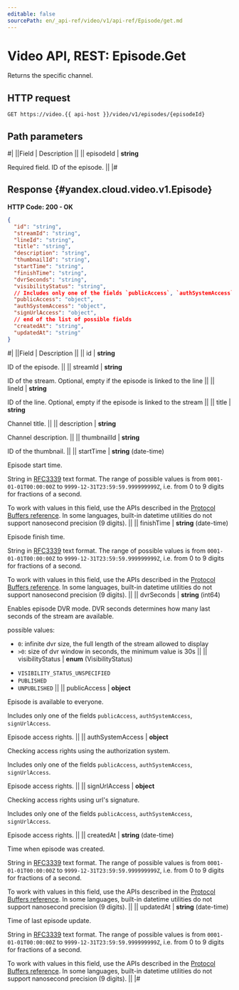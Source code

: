 ```yaml
---
editable: false
sourcePath: en/_api-ref/video/v1/api-ref/Episode/get.md
---
```


# Video API, REST: Episode.Get

Returns the specific channel.

## HTTP request

```
GET https://video.{{ api-host }}/video/v1/episodes/{episodeId}
```

## Path parameters

#|
||Field | Description ||
|| episodeId | **string**

Required field. ID of the episode. ||
|#

## Response {#yandex.cloud.video.v1.Episode}

**HTTP Code: 200 - OK**

```json
{
  "id": "string",
  "streamId": "string",
  "lineId": "string",
  "title": "string",
  "description": "string",
  "thumbnailId": "string",
  "startTime": "string",
  "finishTime": "string",
  "dvrSeconds": "string",
  "visibilityStatus": "string",
  // Includes only one of the fields `publicAccess`, `authSystemAccess`, `signUrlAccess`
  "publicAccess": "object",
  "authSystemAccess": "object",
  "signUrlAccess": "object",
  // end of the list of possible fields
  "createdAt": "string",
  "updatedAt": "string"
}
```

#|
||Field | Description ||
|| id | **string**

ID of the episode. ||
|| streamId | **string**

ID of the stream. Optional, empty if the episode is linked to the line ||
|| lineId | **string**

ID of the line. Optional, empty if the episode is linked to the stream ||
|| title | **string**

Channel title. ||
|| description | **string**

Channel description. ||
|| thumbnailId | **string**

ID of the thumbnail. ||
|| startTime | **string** (date-time)

Episode start time.

String in [RFC3339](https://www.ietf.org/rfc/rfc3339.txt) text format. The range of possible values is from
`0001-01-01T00:00:00Z` to `9999-12-31T23:59:59.999999999Z`, i.e. from 0 to 9 digits for fractions of a second.

To work with values in this field, use the APIs described in the
[Protocol Buffers reference](https://developers.google.com/protocol-buffers/docs/reference/overview).
In some languages, built-in datetime utilities do not support nanosecond precision (9 digits). ||
|| finishTime | **string** (date-time)

Episode finish time.

String in [RFC3339](https://www.ietf.org/rfc/rfc3339.txt) text format. The range of possible values is from
`0001-01-01T00:00:00Z` to `9999-12-31T23:59:59.999999999Z`, i.e. from 0 to 9 digits for fractions of a second.

To work with values in this field, use the APIs described in the
[Protocol Buffers reference](https://developers.google.com/protocol-buffers/docs/reference/overview).
In some languages, built-in datetime utilities do not support nanosecond precision (9 digits). ||
|| dvrSeconds | **string** (int64)

Enables episode DVR mode. DVR seconds determines how many last seconds of the stream are available.

possible values:
* `0`: infinite dvr size, the full length of the stream allowed to display
* `>0`: size of dvr window in seconds, the minimum value is 30s ||
|| visibilityStatus | **enum** (VisibilityStatus)

- `VISIBILITY_STATUS_UNSPECIFIED`
- `PUBLISHED`
- `UNPUBLISHED` ||
|| publicAccess | **object**

Episode is available to everyone.

Includes only one of the fields `publicAccess`, `authSystemAccess`, `signUrlAccess`.

Episode access rights. ||
|| authSystemAccess | **object**

Checking access rights using the authorization system.

Includes only one of the fields `publicAccess`, `authSystemAccess`, `signUrlAccess`.

Episode access rights. ||
|| signUrlAccess | **object**

Checking access rights using url's signature.

Includes only one of the fields `publicAccess`, `authSystemAccess`, `signUrlAccess`.

Episode access rights. ||
|| createdAt | **string** (date-time)

Time when episode was created.

String in [RFC3339](https://www.ietf.org/rfc/rfc3339.txt) text format. The range of possible values is from
`0001-01-01T00:00:00Z` to `9999-12-31T23:59:59.999999999Z`, i.e. from 0 to 9 digits for fractions of a second.

To work with values in this field, use the APIs described in the
[Protocol Buffers reference](https://developers.google.com/protocol-buffers/docs/reference/overview).
In some languages, built-in datetime utilities do not support nanosecond precision (9 digits). ||
|| updatedAt | **string** (date-time)

Time of last episode update.

String in [RFC3339](https://www.ietf.org/rfc/rfc3339.txt) text format. The range of possible values is from
`0001-01-01T00:00:00Z` to `9999-12-31T23:59:59.999999999Z`, i.e. from 0 to 9 digits for fractions of a second.

To work with values in this field, use the APIs described in the
[Protocol Buffers reference](https://developers.google.com/protocol-buffers/docs/reference/overview).
In some languages, built-in datetime utilities do not support nanosecond precision (9 digits). ||
|#